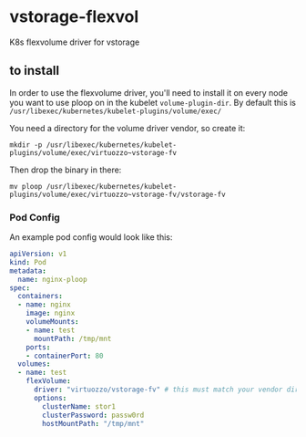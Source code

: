 # vstorage-flexvol
K8s flexvolume driver for vstorage

## to install

In order to use the flexvolume driver, you'll need to install it on every node you want to use ploop on in the kubelet `volume-plugin-dir`. By default this is `/usr/libexec/kubernetes/kubelet-plugins/volume/exec/`

You need a directory for the volume driver vendor, so create it:

```
mkdir -p /usr/libexec/kubernetes/kubelet-plugins/volume/exec/virtuozzo~vstorage-fv
```

Then drop the binary in there:

```
mv ploop /usr/libexec/kubernetes/kubelet-plugins/volume/exec/virtuozzo~vstorage-fv/vstorage-fv
```

### Pod Config

An example pod config would look like this:

```yaml
apiVersion: v1
kind: Pod
metadata:
  name: nginx-ploop
spec:
  containers:
  - name: nginx
    image: nginx
    volumeMounts:
    - name: test
      mountPath: /tmp/mnt
    ports:
    - containerPort: 80
  volumes:
  - name: test
    flexVolume:
      driver: "virtuozzo/vstorage-fv" # this must match your vendor dir
      options:
        clusterName: stor1
        clusterPassword: passw0rd
        hostMountPath: "/tmp/mnt"
```



